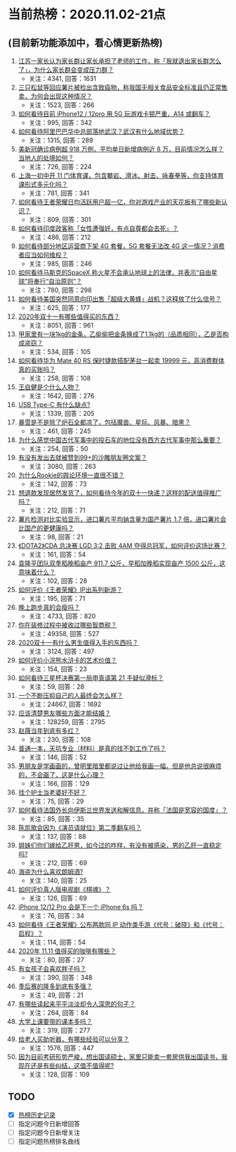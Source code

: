 # 当前热榜：2020.11.02-21点
## (目前新功能添加中，看心情更新热榜)
1. [江苏一家长认为家长群让家长承担了老师的工作，称「我就退出家长群怎么了」，为什么家长群会变成压力群？](https://www.zhihu.com/question/428413851)
    * 关注：4341, 回答：1631
2. [三只松鼠等回应薯片被检出含致癌物，称我国无相关食品安全标准且仍正常售卖，为何会出现这种情况？](https://www.zhihu.com/question/428444305)
    * 关注：1523, 回答：266
3. [如何看待目前 iPhone12 / 12pro 用 5G 玩游戏卡顿严重，A14 或翻车？](https://www.zhihu.com/question/427519897)
    * 关注：995, 回答：342
4. [如何看待阿里巴巴华中总部落地武汉？武汉有什么地域优势？](https://www.zhihu.com/question/428325980)
    * 关注：1315, 回答：289
5. [美新冠确诊病例超 918 万例，平均单日新增病例近 8 万，目前情况怎么样？当地人的处境如何？](https://www.zhihu.com/question/428185182)
    * 关注：726, 回答：224
6. [上海一初中开 11 门体育课，包含攀岩、滑冰、射击、咏春拳等，你支持体育课形式多元化吗？](https://www.zhihu.com/question/428434919)
    * 关注：781, 回答：341
7. [如何看待王者荣耀日均活跃用户超一亿，你对游戏产业的天花板有了哪些新认识？](https://www.zhihu.com/question/428391379)
    * 关注：809, 回答：301
8. [如何看待印度政客称「女性遭强奸，有点自尊都会去死」？](https://www.zhihu.com/question/428412707)
    * 关注：486, 回答：212
9. [如何看待部分地区运营商下架 4G 套餐，5G 套餐无法改 4G 这一情况？消费者应当如何维权？](https://www.zhihu.com/question/428435932)
    * 关注：985, 回答：246
10. [如何看待马斯克的SpaceX 称火星不会承认地球上的法律，并表示“自由星球”将奉行“自治原则”？](https://www.zhihu.com/question/428276021)
    * 关注：780, 回答：298
11. [如何看待美国突然同意向印出售「超级大黄蜂」战机？这释放了什么信号？](https://www.zhihu.com/question/428276969)
    * 关注：625, 回答：177
12. [2020年双十一有哪些值得买的东西？](https://www.zhihu.com/question/348892076)
    * 关注：8051, 回答：961
13. [甲家里有一块1kg的金条，乙偷偷把金条换成了1.1kg的（品质相同），乙是否构成盗窃？](https://www.zhihu.com/question/428224411)
    * 关注：534, 回答：105
14. [如何看待华为 Mate 40 RS 保时捷款搭配茅台一起卖 19999 元，高消费群体真的买账吗？](https://www.zhihu.com/question/428434314)
    * 关注：258, 回答：108
15. [王自健是个什么人物？](https://www.zhihu.com/question/19603317)
    * 关注：1642, 回答：276
16. [USB Type-C 有什么缺点?](https://www.zhihu.com/question/37962306)
    * 关注：1339, 回答：205
17. [暴雪是不是除了炉石全都凉了，包括魔兽、星际、风暴、暗黑？](https://www.zhihu.com/question/427996257)
    * 关注：461, 回答：245
18. [为什么感觉中国古代军事中的投石车的地位没有西方古代军事中那么重要？](https://www.zhihu.com/question/427111964)
    * 关注：254, 回答：50
19. [有没有发出去就被赞到99+的沙雕朋友圈文案？](https://www.zhihu.com/question/423070517)
    * 关注：3080, 回答：263
20. [为什么Rookie的舆论环境一直很不错？](https://www.zhihu.com/question/410477204)
    * 关注：142, 回答：73
21. [想退款发现居然发货了，如何看待今年的双十一快递？这样的配送值得推广吗？](https://www.zhihu.com/question/428305937)
    * 关注：212, 回答：71
22. [薯片检测对比实验显示，进口薯片平均钠含量为国产薯片 1.7 倍，进口薯片会比国产的更健康吗？](https://www.zhihu.com/question/428416560)
    * 关注：98, 回答：21
23. [《DOTA2》CDA 总决赛 LGD 3:2 击败 4AM 夺得总冠军，如何评价这场比赛？](https://www.zhihu.com/question/428379067)
    * 关注：161, 回答：54
24. [袁隆平团队双季稻晚稻亩产 911.7 公斤，早稻加晚稻实现亩产 1500 公斤，这意味着什么？](https://www.zhihu.com/question/428417020)
    * 关注：102, 回答：28
25. [如何评价《王者荣耀》IP出系列新游？](https://www.zhihu.com/question/428380304)
    * 关注：195, 回答：71
26. [晚上跑步真的会瘦吗？](https://www.zhihu.com/question/389149750)
    * 关注：4733, 回答：820
27. [你在装修过程中被收过哪些智商税？](https://www.zhihu.com/question/268829570)
    * 关注：49358, 回答：527
28. [2020双十一有什么男生值得入手的东西吗？](https://www.zhihu.com/question/425723682)
    * 关注：3124, 回答：497
29. [如何评价小浣熊水浒卡的艺术价值？](https://www.zhihu.com/question/273445842)
    * 关注：154, 回答：23
30. [如何看待三星杯决赛第一局申真谞第 21 手疑似滑标？](https://www.zhihu.com/question/428433255)
    * 关注：59, 回答：28
31. [一个不断压抑自己的人最终会怎么样？](https://www.zhihu.com/question/308275920)
    * 关注：24667, 回答：1692
32. [应该清楚男友哪些方面才能结婚？](https://www.zhihu.com/question/19732277)
    * 关注：128259, 回答：2795
33. [赵薇当年到底有多红？](https://www.zhihu.com/question/428203955)
    * 关注：230, 回答：108
34. [普通一本，天坑专业（材料）是真的找不到工作了吗？](https://www.zhihu.com/question/425056659)
    * 关注：146, 回答：52
35. [男朋友是学画画的，曾明里暗里都说过让他给我画一幅，但是他总说很麻烦的，不会画了，这是什么心理？](https://www.zhihu.com/question/427792277)
    * 关注：166, 回答：129
36. [找个护士当老婆好不好？](https://www.zhihu.com/question/30766250)
    * 关注：75, 回答：29
37. [如何看待法国外长向伊斯兰世界发送和解信息，并称「法国是宽容的国度」？](https://www.zhihu.com/question/428178682)
    * 关注：85, 回答：35
38. [陈凯歌会因为《演员请就位》第二季翻车吗？](https://www.zhihu.com/question/427662182)
    * 关注：137, 回答：88
39. [姐妹们你们嫁给乙肝男，如今过的咋样，有没有被感染，男的乙肝一直稳定吗?](https://www.zhihu.com/question/425227375)
    * 关注：212, 回答：69
40. [海盗为什么喜欢朗姆酒?](https://www.zhihu.com/question/22599109)
    * 关注：140, 回答：25
41. [如何评价真人版电视剧《棋魂》？](https://www.zhihu.com/question/427453721)
    * 关注：126, 回答：69
42. [iPhone 12/12 Pro 会是下一个 iPhone 6s 吗？](https://www.zhihu.com/question/426602860)
    * 关注：76, 回答：34
43. [如何看待《王者荣耀》公布两款同 IP 动作类手游《代号：破晓》和《代号：启程》？](https://www.zhihu.com/question/428380025)
    * 关注：114, 回答：54
44. [2020年 11.11 值得买的咖啡有哪些？](https://www.zhihu.com/question/425628823)
    * 关注：80, 回答：27
45. [有女孩子会喜欢胖子吗？](https://www.zhihu.com/question/427949786)
    * 关注：390, 回答：348
46. [季后赛的隆多到底有多强？](https://www.zhihu.com/question/272477916)
    * 关注：49, 回答：21
47. [有哪些读起来平平淡淡却令人深思的句子？](https://www.zhihu.com/question/427126589)
    * 关注：264, 回答：84
48. [大学上课要带的课本多吗？](https://www.zhihu.com/question/425165686)
    * 关注：319, 回答：277
49. [给老人买助听器，有哪些经验可以分享？](https://www.zhihu.com/question/19586917)
    * 关注：1576, 回答：447
50. [因为目前考研形势严峻，想出国读硕士，家里只能卖一套房供我出国读书，我现在还是有些纠结，这值不值得呢?](https://www.zhihu.com/question/426512843)
    * 关注：128, 回答：109
## TODO
* [x] [热榜历史记录](hot_history/AllHot.md)
* [ ] 指定问题今日新增回答
* [ ] 指定问题今日新增关注
* [ ] 指定问题热榜排名曲线
